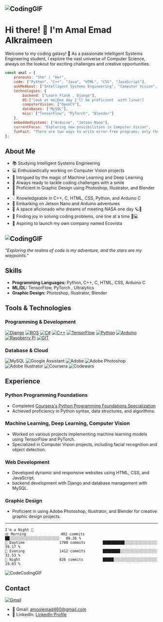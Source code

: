 ## ![CodingGIF](https://github.com/Amal-Emad/WEB-PROGRAMMING-/blob/registration/WELLCOME%20TO%20AMAL%E2%80%99S%20GITHUB.gif)

# Hi there! 👋 I'm Amal Emad Alkraimeen

Welcome to my coding galaxy! 🚀 As a passionate Intelligent Systems Engineering student, I explore the vast universe of Computer Science, always on the lookout for exciting challenges and creative opportunities.

```javascript
const amal = {
    pronouns: "She" | "Her",
    code: ["Python", "C++", "Java", "HTML", "CSS", "JavaScript"],
    askMeAbout: ["Intelligent Systems Engineering", "Computer Vision", "Machine Learning", "Deep Learning", "Web Development", "Graphic Design"],
    technologies: {
        backend: ["Learn Flask , Django"],
        OS:["look at me👀One day I'll be proficient  with linux!]
        computerVision: ["OpenCV"],
        databases: ["MySQL"],
        misc: ["TensorFlow", "PyTorch", "Blender"]
    },
    embeddedSystems: ["Arduino", "Jetson Nano"],
    currentFocus: "Exploring new possibilities in Computer Vision",
    funFact: "There are two ways to write error-free programs; only the third one works."
};
```
## About Me

- 📚 Studying Intelligent Systems Engineering
- 💻 Enthusiastically working on Computer Vision projects
- 🤖 Intrigued by the magic of Machine Learning and Deep Learning
- 💪 Always ready to tackle coding challenges with a smile
- 🎨 Proficient in Graphic Design using Photoshop, Illustrator, and Blender 🎨
- 💡 Knowledgeable in C++, C, HTML, CSS, Python, and Arduino C
- 🚀 Embarking on Jetson Nano and Arduino adventures
- 🌌 A space aficionado who dreams of meeting NASA one day 🪐🚀
- 🌟 Finding joy in solving coding problems, one line at a time 🧠💻
- 🚀 Aspiring to launch my own company named Ecovista

## ![CodingGIF](https://github.com/Amal-Emad/Amal-Emad/assets/110675604/ec7cbd14-5621-4c49-8cf7-d943e68345b7)

*"Exploring the realms of code is my adventure, and the stars are my waypoints."*

## Skills

- **Programming Languages:** Python, C++, C, HTML, CSS, Arduino C
- **ML/DL:** TensorFlow, PyTorch , Ultralytics
- **Graphic Design:** Photoshop, Illustrator, Blender

## Tools & Technologies

### Programming & Development

[![Django](https://img.shields.io/badge/Django-092E20?style=for-the-badge&logo=django&logoColor=green)](https://www.djangoproject.com/)
[![ROS](https://img.shields.io/badge/ROS-22314E?style=for-the-badge&logo=ROS&logoColor=white)](http://www.ros.org/)
[![C#](https://img.shields.io/badge/C%23-239120?style=for-the-badge&logo=csharp&logoColor=white)](https://docs.microsoft.com/en-us/dotnet/csharp/)
[![C++](https://img.shields.io/badge/C%2B%2B-00599C?style=for-the-badge&logo=c%2B%2B&logoColor=white)](https://isocpp.org/)
[![TensorFlow](https://img.shields.io/badge/TensorFlow-FF6F00?style=for-the-badge&logo=TensorFlow&logoColor=white)](https://www.tensorflow.org/)
[![Python](https://img.shields.io/badge/Python-FFD43B?style=for-the-badge&logo=python&logoColor=blue)](https://www.python.org/)
[![Arduino](https://img.shields.io/badge/Arduino-00979D?style=for-the-badge&logo=Arduino&logoColor=white)](https://www.arduino.cc/)
[![Raspberry Pi](https://img.shields.io/badge/Raspberry%20Pi-A22846?style=for-the-badge&logo=Raspberry%20Pi&logoColor=white)](https://www.raspberrypi.org/)
[![GIT](https://img.shields.io/badge/GIT-E44C30?style=for-the-badge&logo=git&logoColor=white)](https://git-scm.com/)

### Database & Cloud

![MySQL](https://img.shields.io/badge/mysql-%2300f.svg?style=for-the-badge&logo=mysql&logoColor=white)
![Google Assistant](https://img.shields.io/badge/google%20assistant-4285F4?style=for-the-badge&logo=google%20assistant&logoColor=white)
![Adobe](https://img.shields.io/badge/adobe-%23FF0000.svg?style=for-the-badge&logo=adobe&logoColor=white)
![Adobe Photoshop](https://img.shields.io/badge/adobe%20photoshop-%2331A8FF.svg?style=for-the-badge&logo=adobe%20photoshop&logoColor=white)
![Adobe Illustrator](https://img.shields.io/badge/adobe%20illustrator-%23FF9A00.svg?style=for-the-badge&logo=adobe%20illustrator&logoColor=white)
![Coursera](https://img.shields.io/badge/Coursera-%230056D2.svg?style=for-the-badge&logo=Coursera&logoColor=white)
![Codewars](https://img.shields.io/badge/Codewars-B1361E?style=for-the-badge&logo=codewars&logoColor=grey)

## Experience

### Python Programming Foundations
- Completed [Coursera's Python Programming Foundations Specialization](https://www.coursera.org/specializations/python)
- Achieved proficiency in Python syntax, data structures, and algorithms.

### Machine Learning, Deep Learning, Computer Vision
- Worked on various projects implementing machine learning models using TensorFlow and PyTorch.
- Specialized in Computer Vision projects, including facial recognition and object detection.

### Web Development
- Developed dynamic and responsive websites using HTML, CSS, and JavaScript.
- backend development with Django and database management with MySQL.

### Graphic Design
- Proficient in using Adobe Photoshop, Illustrator, and Blender for creative graphic design projects.
--------------------------------------------------------------------------------------------------

```
I'm a Night 🦉
🌞 Morning                402 commits         ██░░░░░░░░░░░░░░░░░░░░░░░   09.26 % 
🌆 Daytime                1700 commits        ██████████░░░░░░░░░░░░░░░   39.17 % 
🌃 Evening                1412 commits        ████████░░░░░░░░░░░░░░░░░   32.53 % 
🌙 Night                  826 commits         █████░░░░░░░░░░░░░░░░░░░░   19.03 % 

```

 ![CodeCodingGIF](https://github.com/Amal-Emad/Amal-Emad/assets/110675604/c6a46ec1-a537-4d68-9ac7-6cb98e0e6376)

## Contact
 [![Gmail](https://img.shields.io/badge/Gmail-D14836?style=for-the-badge&logo=gmail&logoColor=white)](https://mail.google.com/)
- 📧 Gmail: amoolemad460@gmail.com
- 💼 LinkedIn: [LinkedIn Profile](www.linkedin.com/in/amal-alkraimeen-985531221)

